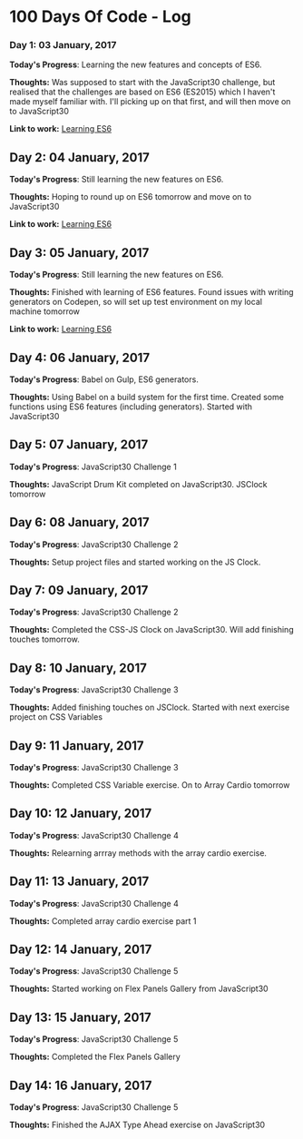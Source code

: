 # 100 Days Of Code - Log

### Day 1:  03 January, 2017 

**Today's Progress**: Learning the new features and concepts of ES6.

**Thoughts:** Was supposed to start with the JavaScript30 challenge, but realised that the challenges are based on ES6 (ES2015) which I haven't made myself familiar with. I'll picking up on that first, and will then move on to JavaScript30

**Link to work:** [Learning ES6](http://codepen.io/UgoHarry/pen/ygLBWw)

## Day 2:  04 January, 2017 

**Today's Progress**: Still learning the new features on ES6.

**Thoughts:** Hoping to round up on ES6 tomorrow and move on to JavaScript30

**Link to work:** [Learning ES6](http://codepen.io/UgoHarry/pen/ygLBWw)

## Day 3:  05 January, 2017 

**Today's Progress**: Still learning the new features on ES6.

**Thoughts:** Finished with learning of ES6 features. Found issues with writing generators on Codepen, so will set up test environment on my local machine tomorrow

**Link to work:** [Learning ES6](http://codepen.io/UgoHarry/pen/ygLBWw)

## Day 4:  06 January, 2017 

**Today's Progress**: Babel on Gulp, ES6 generators.

**Thoughts:** Using Babel on a build system for the first time. Created some functions using ES6 features (including generators). Started with JavaScript30 

## Day 5:  07 January, 2017 

**Today's Progress**: JavaScript30 Challenge 1

**Thoughts:** JavaScript Drum Kit completed on JavaScript30. JSClock tomorrow

## Day 6:  08 January, 2017 

**Today's Progress**: JavaScript30 Challenge 2

**Thoughts:** Setup project files and started working on the JS Clock.

## Day 7:  09 January, 2017 

**Today's Progress**: JavaScript30 Challenge 2

**Thoughts:** Completed the CSS-JS Clock on JavaScript30. Will add finishing touches tomorrow.

## Day 8:  10 January, 2017 

**Today's Progress**: JavaScript30 Challenge 3

**Thoughts:** Added finishing touches on JSClock. Started with next exercise project on CSS Variables

## Day 9:  11 January, 2017 

**Today's Progress**: JavaScript30 Challenge 3

**Thoughts:** Completed CSS Variable exercise. On to Array Cardio tomorrow 

## Day 10:  12 January, 2017 

**Today's Progress**: JavaScript30 Challenge 4

**Thoughts:** Relearning arrray methods with the array cardio exercise. 

## Day 11:  13 January, 2017 

**Today's Progress**: JavaScript30 Challenge 4

**Thoughts:** Completed array cardio exercise part 1

## Day 12:  14 January, 2017 

**Today's Progress**: JavaScript30 Challenge 5

**Thoughts:** Started working on Flex Panels Gallery from JavaScript30

## Day 13:  15 January, 2017 

**Today's Progress**: JavaScript30 Challenge 5

**Thoughts:** Completed the Flex Panels Gallery

## Day 14:  16 January, 2017 

**Today's Progress**: JavaScript30 Challenge 5

**Thoughts:** Finished the AJAX Type Ahead exercise on JavaScript30
